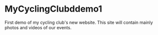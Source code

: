# MyCyclingClubddemo1
First demo of my cycling club's new website. This site will contain mainly photos and videos of our events. 
